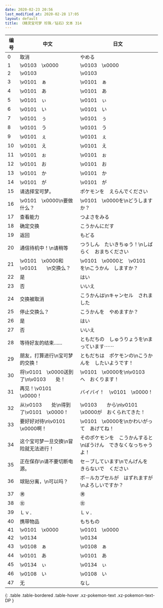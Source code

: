 ```yaml
---
date: 2020-02-23 20:56
last_modified_at: 2020-02-28 17:05
layout: default
title: 《精灵宝可梦 珍珠／钻石》文本 314
---
```

| 编号 | 中文 | 日文 |
| ---- | ---- | ---- |
| 0 | 取消 | やめる |
| 1 | \v0103　\x0000 | \v0103　\x0000 |
| 2 | \v0103　　 | \v0103　　 |
| 3 | \v0101　ぁ | \v0101　ぁ |
| 4 | \v0101　あ | \v0101　あ |
| 5 | \v0101　ぃ | \v0101　ぃ |
| 6 | \v0101　い | \v0101　い |
| 7 | \v0101　ぅ | \v0101　ぅ |
| 8 | \v0101　う | \v0101　う |
| 9 | \v0101　ぇ | \v0101　ぇ |
| 10 | \v0101　え | \v0101　え |
| 11 | \v0101　ぉ | \v0101　ぉ |
| 12 | \v0101　お | \v0101　お |
| 13 | \v0101　か | \v0101　か |
| 14 | \v0101　が | \v0101　が |
| 15 | 请选择宝可梦。 | ポケモンを　えらんでください |
| 16 | \v0101　\x0000\n要做什么？ | \v0101　\x0000を\nどうしますか？ |
| 17 | 查看能力 | つよさをみる |
| 18 | 确定交换 | こうかんにだす |
| 19 | 返回 | もどる |
| 20 | 通信待机中！\n请稍等 | つうしん　たいきちゅう！\nしばらく　おまちください |
| 21 | \v0101　\x0000和\v0101　　\n交换么？ | \v0101　\x0000と　\v0101　　を\nこうかん　しますか？ |
| 22 | 是 | はい |
| 23 | 否 | いいえ |
| 24 | 交换被取消 | こうかんは\nキャンセル　されました |
| 25 | 停止交换么？ | こうかんを　やめますか？ |
| 26 | 是 | はい |
| 27 | 否 | いいえ |
| 28 | 等待好友的结束…… | ともだちの　しゅうりょうを\nまっています⋯⋯ |
| 29 | 朋友，打算进行\n宝可梦的交换！ | ともだちは　ポケモンの\nこうかんを　したいようです！ |
| 30 | 将\v0101　\x0000送到了\n\v0103　　处！ | \v0101　\x0000を\n\v0103　　へ　おくります！ |
| 31 | 再见！\v0101　\x0000！ | バイバイ！　\v0101　\x0000！ |
| 32 | 从\v0103　　处\n得到了\v0101　\x0000！ | \v0103　　から\n\v0101　\x0000が　おくられてきた！ |
| 33 | 要好好对待\n\v0101　\x0000啊！ | \v0101　\x0000を\nかわいがって　あげてね！ |
| 34 | 这个宝可梦一旦交换\n冒险就无法进行！ | そのポケモンを　こうかんすると\nぼうけん　できなくなっちゃうよ！ |
| 35 | 正在保存\n请不要切断电源。 | セ－ブしています\nでんげんを　きらないで　ください |
| 36 | 球贴分离，\n可以吗？ | ボ－ルカプセルが　はずれますが\nよろしいですか？ |
| 37 | ㊚ | ㊚ |
| 38 | ㊛ | ㊛ |
| 39 | Ｌｖ． | Ｌｖ． |
| 40 | 携带物品 | もちもの |
| 41 | \v0101　\x0000 | \v0101　\x0000 |
| 42 | \v0134　　 | \v0134　　 |
| 43 | \v0108　ぁ | \v0108　ぁ |
| 44 | \v0101　あ | \v0101　あ |
| 45 | \v0134　ぃ | \v0134　ぃ |
| 46 | \v0108　い | \v0108　い |
| 47 | 无 | なし |
{: .table .table-bordered .table-hover .xz-pokemon-text .xz-pokemon-text-DP }